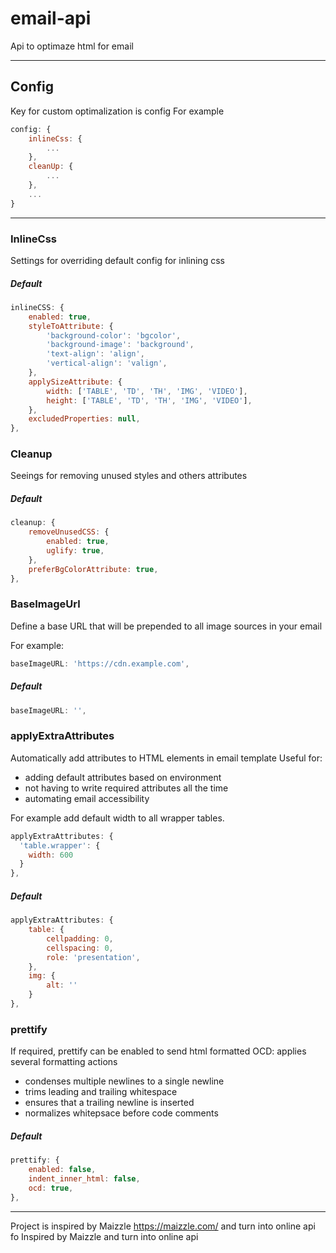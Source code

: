 # email-api

Api to optimaze html for email 

---

## Config
Key for custom optimalization is config
For example
```js
config: {
    inlineCss: {
        ...
    },
    cleanUp: {
        ...
    },
    ...
}
```
---
### InlineCss
Settings for overriding default config for inlining css

##### Default
```js
inlineCSS: {
    enabled: true,
    styleToAttribute: {
        'background-color': 'bgcolor',
        'background-image': 'background',
        'text-align': 'align',
        'vertical-align': 'valign',
    },
    applySizeAttribute: {
        width: ['TABLE', 'TD', 'TH', 'IMG', 'VIDEO'],
        height: ['TABLE', 'TD', 'TH', 'IMG', 'VIDEO'],
    },
    excludedProperties: null,
},
```

### Cleanup
Seeings for removing unused styles and others attributes

##### Default
```js
cleanup: {
    removeUnusedCSS: {
        enabled: true,
        uglify: true,
    },
    preferBgColorAttribute: true,
},
```

### BaseImageUrl
Define a base URL that will be prepended to all image sources in your email

For example: 
```js
baseImageURL: 'https://cdn.example.com',
```

##### Default
```js
baseImageURL: '',
```
### applyExtraAttributes
Automatically add attributes to HTML elements in email template
Useful for:
- adding default attributes based on environment
- not having to write required attributes all the time
- automating email accessibility

For example add default width to all wrapper tables.
```js
applyExtraAttributes: {
  'table.wrapper': {
    width: 600
  }
},
```
##### Default
```js
applyExtraAttributes: {
    table: {
        cellpadding: 0,
        cellspacing: 0,
        role: 'presentation',
    },
    img: {
        alt: ''
    }
},
```

### prettify
If required, prettify can be enabled to send html formatted
OCD: applies several formatting actions 
- condenses multiple newlines to a single newline
- trims leading and trailing whitespace
- ensures that a trailing newline is inserted
- normalizes whitepsace before code comments

##### Default
```js
prettify: {
    enabled: false,
    indent_inner_html: false,
    ocd: true,
},
```

---

Project is inspired by Maizzle
https://maizzle.com/
and turn into online api fo
Inspired by Maizzle and turn into online api
